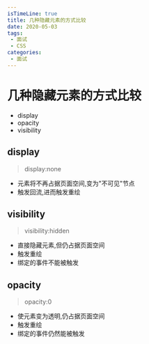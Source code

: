 ```yaml
---
isTimeLine: true
title: 几种隐藏元素的方式比较
date: 2020-05-03
tags:
 - 面试
 - CSS
categories:
 - 面试
---
```

# 几种隐藏元素的方式比较
* display
* opacity
* visibility

## display
>display:none

* 元素将不再占据页面空间,变为"不可见"节点
* 触发回流,进而触发重绘

## visibility
>visibility:hidden

* 直接隐藏元素,但仍占据页面空间
* 触发重绘
* 绑定的事件不能被触发

## opacity
>opacity:0

* 使元素变为透明,仍占据页面空间
* 触发重绘
* 绑定的事件仍然能被触发
